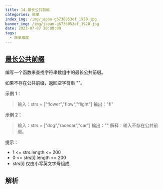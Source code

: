 ```yaml
---
title: 14.最长公共前缀
categories: 简单
index_img: /img/japan-g6738053ef_1920.jpg
banner_img: /img/japan-g6738053ef_1920.jpg
date: 2023-07-07 20:00:00
tags:
  - 简单难度
---
```


## [最长公共前缀](https://leetcode.cn/problems/longest-common-prefix/)

编写一个函数来查找字符串数组中的最长公共前缀。

如果不存在公共前缀，返回空字符串 ""。

<!-- more -->

示例 1：

> 输入：strs = ["flower","flow","flight"]
> 输出："fl"

示例 2：

> 输入：strs = ["dog","racecar","car"]
> 输出：""
> 解释：输入不存在公共前缀。

提示：

- 1 <= strs.length <= 200
- 0 <= strs[i].length <= 200
- strs[i] 仅由小写英文字母组成

## 解析

```javascript

```